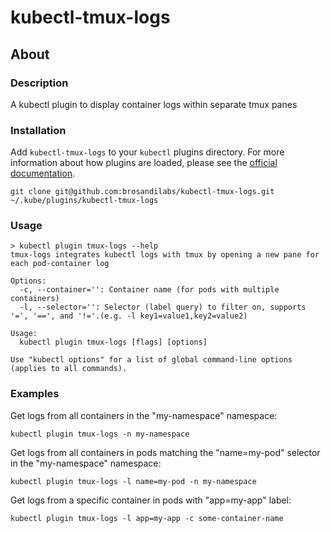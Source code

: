 # kubectl-tmux-logs

## About

### Description
A kubectl plugin to display container logs within separate tmux panes

### Installation
Add `kubectl-tmux-logs` to your `kubectl` plugins directory. For more information about how plugins are loaded, please see the [official documentation](https://kubernetes.io/docs/tasks/extend-kubectl/kubectl-plugins/).
```
git clone git@github.com:brosandilabs/kubectl-tmux-logs.git ~/.kube/plugins/kubectl-tmux-logs
```

### Usage

```
> kubectl plugin tmux-logs --help
tmux-logs integrates kubectl logs with tmux by opening a new pane for each pod-container log

Options:
  -c, --container='': Container name (for pods with multiple containers)
  -l, --selector='': Selector (label query) to filter on, supports '=', '==', and '!='.(e.g. -l key1=value1,key2=value2)

Usage:
  kubectl plugin tmux-logs [flags] [options]

Use "kubectl options" for a list of global command-line options (applies to all commands).

```

### Examples
Get logs from all containers in the "my-namespace" namespace:
```
kubectl plugin tmux-logs -n my-namespace
```

Get logs from all containers in pods matching the "name=my-pod" selector in the "my-namespace" namespace:
```
kubectl plugin tmux-logs -l name=my-pod -n my-namespace
```

Get logs from a specific container in pods with "app=my-app" label:
```
kubectl plugin tmux-logs -l app=my-app -c some-container-name
```
